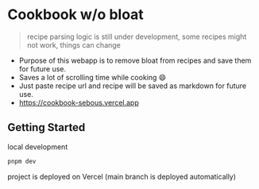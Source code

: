 # Cookbook w/o bloat
> recipe parsing logic is still under development, some recipes might not work, things can change

- Purpose of this webapp is to remove bloat from recipes and save them for future use. 
- Saves a lot of scrolling time while cooking 😄
- Just paste recipe url and recipe will be saved as markdown for future use.
- https://cookbook-sebous.vercel.app

## Getting Started

local development
```bash
pnpm dev
```

project is deployed on Vercel (main branch is deployed automatically)
